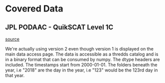 # Covered Data

## JPL PODAAC - QuikSCAT Level 1C

[source](https://podaac.jpl.nasa.gov/dataset/QSCAT_L1C_NONSPINNING_SIGMA0_WINDS_V1?ids=Measurement:ProcessingLevel&values=Ocean%20Winds:*1*)

We're actually using version 2 even though version 1 is displayed on the main data access page.  The data is accessible as a thredds catalog and is in a binary format that can be consumed by numpy.  The dtype headers are included.  The timestamps start from 2000-01-01. The folders beneath the year, i.e "2018" are the day in the year, i.e "123" would be the 123rd day in that year.

